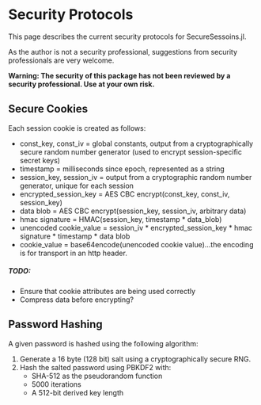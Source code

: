 # Security Protocols

This page describes the current security protocols for SecureSessoins.jl.

As the author is not a security professional, suggestions from security professionals are very welcome.

**Warning: The security of this package has not been reviewed by a security professional. Use at your own risk.**


## Secure Cookies
Each session cookie is created as follows:

- const_key, const_iv     = global constants, output from a cryptographically secure random number generator (used to encrypt session-specific secret keys)
- timestamp               = milliseconds since epoch, represented as a string
- session_key, session_iv = output from a cryptographic random number generator, unique for each session
- encrypted_session_key   = AES CBC encrypt(const_key, const_iv, session_key)
- data blob               = AES CBC encrypt(session_key, session_iv, arbitrary data)
- hmac signature          = HMAC(session_key, timestamp * data_blob)
- unencoded cookie_value  = session_iv * encrypted_session_key * hmac signature * timestamp * data blob
- cookie_value            = base64encode(unencoded cookie value)...the encoding is for transport in an http header.

##### TODO:

- Ensure that cookie attributes are being used correctly
- Compress data before encrypting?


## Password Hashing

A given password is hashed using the following algorithm:

1. Generate a 16 byte (128 bit) salt using a cryptographically secure RNG.
2. Hash the salted password using PBKDF2 with:
	- SHA-512 as the pseudorandom function
	- 5000 iterations
	- A 512-bit derived key length
